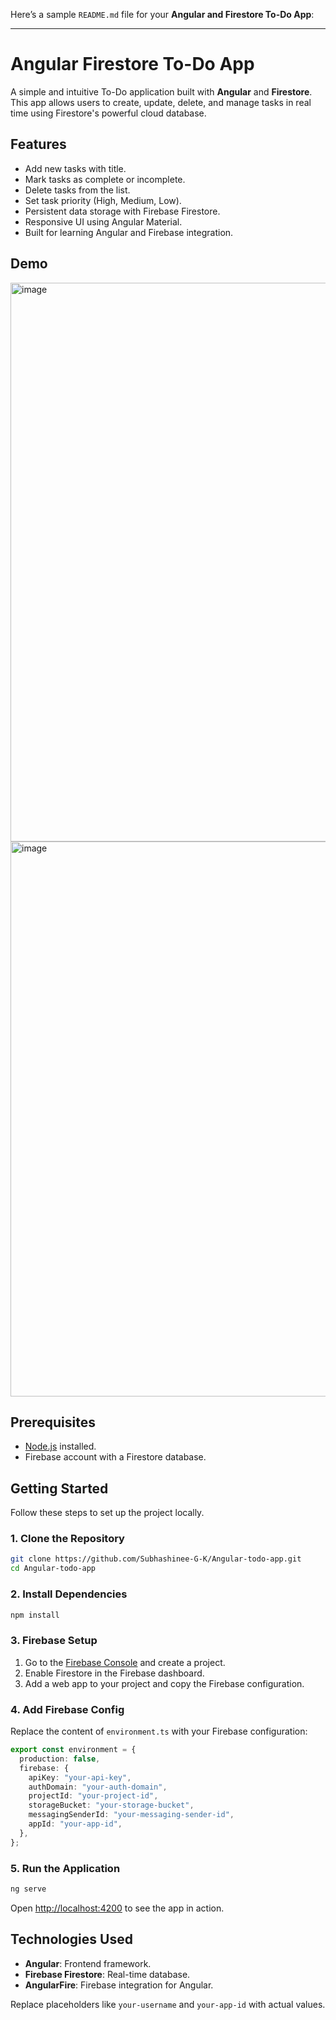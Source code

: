Here’s a sample `README.md` file for your **Angular and Firestore To-Do App**:

---

# Angular Firestore To-Do App

A simple and intuitive To-Do application built with **Angular** and **Firestore**. This app allows users to create, update, delete, and manage tasks in real time using Firestore's powerful cloud database.

## Features
- Add new tasks with title.
- Mark tasks as complete or incomplete.
- Delete tasks from the list.
- Set task priority (High, Medium, Low).
- Persistent data storage with Firebase Firestore.
- Responsive UI using Angular Material.
- Built for learning Angular and Firebase integration.

## Demo
<img width="1911" height="894" alt="image" src="https://github.com/user-attachments/assets/e633dc03-5f15-4fda-bcf1-55cb7b3a1f5d" />
<img width="1912" height="888" alt="image" src="https://github.com/user-attachments/assets/7af31c32-a491-422e-9b49-9e605f712393" />



## Prerequisites
- [Node.js](https://nodejs.org/) installed.
- Firebase account with a Firestore database.

## Getting Started
Follow these steps to set up the project locally.

### 1. Clone the Repository
```bash
git clone https://github.com/Subhashinee-G-K/Angular-todo-app.git
cd Angular-todo-app
```

### 2. Install Dependencies
```bash
npm install
```

### 3. Firebase Setup
1. Go to the [Firebase Console](https://console.firebase.google.com/) and create a project.
2. Enable Firestore in the Firebase dashboard.
3. Add a web app to your project and copy the Firebase configuration.

### 4. Add Firebase Config
Replace the content of `environment.ts` with your Firebase configuration:
```typescript
export const environment = {
  production: false,
  firebase: {
    apiKey: "your-api-key",
    authDomain: "your-auth-domain",
    projectId: "your-project-id",
    storageBucket: "your-storage-bucket",
    messagingSenderId: "your-messaging-sender-id",
    appId: "your-app-id",
  },
};
```

### 5. Run the Application
```bash
ng serve
```
Open [http://localhost:4200](http://localhost:4200) to see the app in action.

## Technologies Used
- **Angular**: Frontend framework.
- **Firebase Firestore**: Real-time database.
- **AngularFire**: Firebase integration for Angular.


Replace placeholders like `your-username` and `your-app-id` with actual values.

